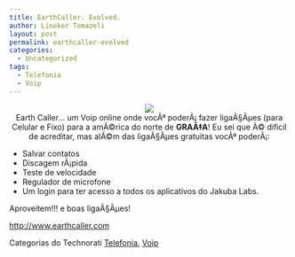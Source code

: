 ```yaml
---
title: EarthCaller. Evolved.
author: Lineker Tomazeli
layout: post
permalink: earthcaller-evolved
categories:
  - Uncategorized
tags:
  - Telefonia
  - Voip
---
```

<div align="center">
  <img style="max-width:800px;" src="http://tomazeli.files.wordpress.com/2008/07/earthcaller.jpg" /><br />Earth Caller&#8230; um Voip online onde vocÃª poderÃ¡ fazer ligaÃ§Ãµes (para Celular e Fixo) para a amÃ©rica do norte de <b>GRAÃ‡A</b>! Eu sei que Ã© dificil de acreditar, mas alÃ©m das ligaÃ§Ãµes gratuitas vocÃª poderÃ¡:
</div>

  * Salvar contatos
  * Discagem rÃ¡pida
  * Teste de velocidade
  * Regulador de microfone
  * Um login para ter acesso a todos os aplicativos do Jakuba Labs.

Aproveitem!!! e boas ligaÃ§Ãµes!

<a target="_blank" href="http://www.earthcaller.com">http://www.earthcaller.com</a>

Categorias do Technorati <a class="performancingtags" href="http://technorati.com/tag/Telefonia" rel="tag">Telefonia</a>, <a class="performancingtags" href="http://technorati.com/tag/Voip" rel="tag">Voip</a>

